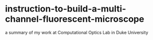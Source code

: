 # instruction-to-build-a-multi-channel-fluorescent-microscope
a summary of my work at Computational Optics Lab in Duke University
